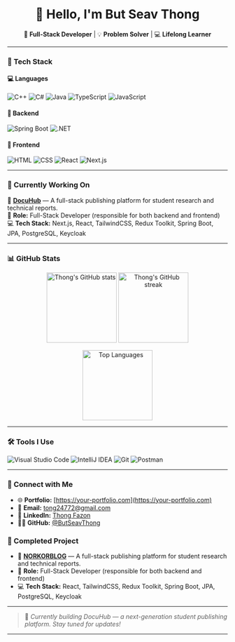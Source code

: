 <!-- README.md -->

<h1 align="center">👋 Hello, I'm <strong>But Seav Thong</strong></h1>

<p align="center">
🎯 <strong>Full-Stack Developer</strong> | 💡 <strong>Problem Solver</strong> | 💻 <strong>Lifelong Learner</strong>
</p>

---

### 🚀 Tech Stack

#### 💻 **Languages**
![C++](https://img.shields.io/badge/C++-00599C?style=for-the-badge&logo=c%2b%2b&logoColor=white)
![C#](https://img.shields.io/badge/C%23-239120?style=for-the-badge&logo=c-sharp&logoColor=white)
![Java](https://img.shields.io/badge/Java-007396?style=for-the-badge&logo=openjdk&logoColor=white)
![TypeScript](https://img.shields.io/badge/TypeScript-3178C6?style=for-the-badge&logo=typescript&logoColor=white)
![JavaScript](https://img.shields.io/badge/JavaScript-F7DF1E?style=for-the-badge&logo=javascript&logoColor=black)

#### 🧩 **Backend**
![Spring Boot](https://img.shields.io/badge/Spring_Boot-6DB33F?style=for-the-badge&logo=spring-boot&logoColor=white)
![.NET](https://img.shields.io/badge/.NET-512BD4?style=for-the-badge&logo=dotnet&logoColor=white)

#### 🎨 **Frontend**
![HTML](https://img.shields.io/badge/HTML5-E34F26?style=for-the-badge&logo=html5&logoColor=white)
![CSS](https://img.shields.io/badge/CSS3-1572B6?style=for-the-badge&logo=css3&logoColor=white)
![React](https://img.shields.io/badge/React-20232A?style=for-the-badge&logo=react&logoColor=61DAFB)
![Next.js](https://img.shields.io/badge/Next.js-000000?style=for-the-badge&logo=nextdotjs&logoColor=white)

---

### 🧠 Currently Working On

📘 **[DocuHub](https://www.docuhub.me/)** — A full-stack publishing platform for student research and technical reports.  
🔧 **Role:** Full-Stack Developer (responsible for both backend and frontend)  
💻 **Tech Stack:** Next.js, React, TailwindCSS, Redux Toolkit, Spring Boot, JPA, PostgreSQL, Keycloak  

---

### 📊 GitHub Stats

<p align="center">
  <img src="https://github-readme-stats.vercel.app/api?username=seavthong&show_icons=true&theme=radical" alt="Thong's GitHub stats" height="160" />
  <img src="https://github-readme-streak-stats.herokuapp.com/?user=seavthong&theme=radical" alt="Thong's GitHub streak" height="160" />
</p>

<p align="center">
  <img src="https://github-readme-stats.vercel.app/api/top-langs/?username=seavthong&layout=compact&theme=radical" alt="Top Languages" height="160" />
</p>

---

### 🛠 Tools I Use

![Visual Studio Code](https://img.shields.io/badge/VSCode-007ACC?style=for-the-badge&logo=visualstudiocode&logoColor=white)
![IntelliJ IDEA](https://img.shields.io/badge/IntelliJIDEA-000000?style=for-the-badge&logo=intellijidea&logoColor=white)
![Git](https://img.shields.io/badge/Git-F05032?style=for-the-badge&logo=git&logoColor=white)
![Postman](https://img.shields.io/badge/Postman-FF6C37?style=for-the-badge&logo=postman&logoColor=white)

---

### 🔗 Connect with Me

- 🌐 **Portfolio:** [https://your-portfolio.com](https://your-portfolio.com)
- 📧 **Email:** [tong24772@gmail.com](mailto:tong24772@gmail.com)
- 💼 **LinkedIn:** [Thong Fazon](https://www.linkedin.com/in/thong-fazon-8a113a37a/)
- 🧑‍💻 **GitHub:** [@ButSeavThong](https://github.com/ButSeavThong)

### 🧠 Completed Project

- 📘 **[NORKORBLOG](https://norkorblog.vercel.app/)** — A full-stack publishing platform for student research and technical reports.  
- 🔧 **Role:** Full-Stack Developer (responsible for both backend and frontend)  
- 💻 **Tech Stack:**  React, TailwindCSS, Redux Toolkit, Spring Boot, JPA, PostgreSQL, Keycloak  
---

> 🚧 *Currently building DocuHub — a next-generation student publishing platform. Stay tuned for updates!*

---
